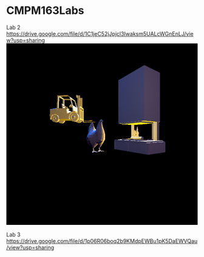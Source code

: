 # CMPM163Labs
Lab 2 https://drive.google.com/file/d/1C1jeC52jJpjcl3Iwaksm5UALcWGnEnLJ/view?usp=sharing
![](lab2/Hen%20Day%20Off.png)

Lab 3 https://drive.google.com/file/d/1p06R06boq2b9KMdpEWBu1pK5DaEWVQau/view?usp=sharing
